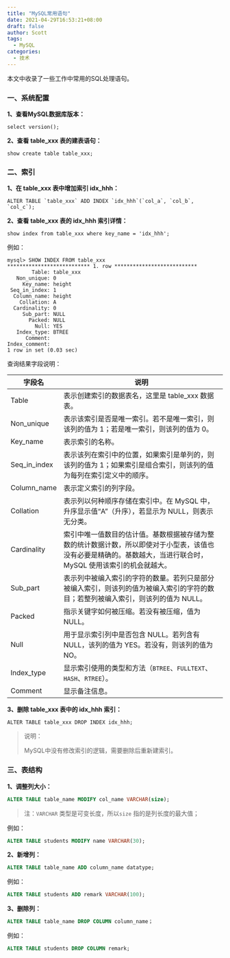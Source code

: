 ```yaml
---
title: "MySQL常用语句"
date: 2021-04-29T16:53:21+08:00
draft: false
author: Scott
tags:
  - MySQL
categories:
  - 技术
---
```


本文中收录了一些工作中常用的SQL处理语句。

<!-- more -->

### 一、系统配置

**1、查看MySQL数据库版本：**

```mysql
select version();
```

**2、查看 table_xxx 表的建表语句：**

```mysql
show create table table_xxx;
```

### 二、索引

**1、在 table_xxx 表中增加索引 idx_hhh：**

```mysql
ALTER TABLE `table_xxx` ADD INDEX `idx_hhh`(`col_a`, `col_b`, `col_c`);
```

**2、查看 table_xxx 表的 idx_hhh 索引详情：**

```mysql
show index from table_xxx where key_name = 'idx_hhh';
```

例如：

```mysql
mysql> SHOW INDEX FROM table_xxx
*************************** 1. row ***************************
        Table: table_xxx
   Non_unique: 0
     Key_name: height
 Seq_in_index: 1
  Column_name: height
    Collation: A
  Cardinality: 0
     Sub_part: NULL
       Packed: NULL
         Null: YES
   Index_type: BTREE
      Comment:
Index_comment:
1 row in set (0.03 sec)
```

查询结果字段说明：

| 字段名       | 说明                                                         |
| ------------ | ------------------------------------------------------------ |
| Table        | 表示创建索引的数据表名，这里是 table_xxx 数据表。            |
| Non_unique   | 表示该索引是否是唯一索引。若不是唯一索引，则该列的值为 1；若是唯一索引，则该列的值为 0。 |
| Key_name     | 表示索引的名称。                                             |
| Seq_in_index | 表示该列在索引中的位置，如果索引是单列的，则该列的值为 1；如果索引是组合索引，则该列的值为每列在索引定义中的顺序。 |
| Column_name  | 表示定义索引的列字段。                                       |
| Collation    | 表示列以何种顺序存储在索引中。在 MySQL 中，升序显示值“A”（升序），若显示为 NULL，则表示无分类。 |
| Cardinality  | 索引中唯一值数目的估计值。基数根据被存储为整数的统计数据计数，所以即使对于小型表，该值也没有必要是精确的。基数越大，当进行联合时，MySQL 使用该索引的机会就越大。 |
| Sub_part     | 表示列中被编入索引的字符的数量。若列只是部分被编入索引，则该列的值为被编入索引的字符的数目；若整列被编入索引，则该列的值为 NULL。 |
| Packed       | 指示关键字如何被压缩。若没有被压缩，值为 NULL。              |
| Null         | 用于显示索引列中是否包含 NULL。若列含有 NULL，该列的值为 YES。若没有，则该列的值为 NO。 |
| Index_type   | 显示索引使用的类型和方法（`BTREE`、`FULLTEXT`、`HASH`、`RTREE`）。 |
| Comment      | 显示备注信息。                                               |

**3、删除 table_xxx 表中的 idx_hhh 索引：**

```mysql
ALTER TABLE table_xxx DROP INDEX idx_hhh;
```

> 说明：
>
> MySQL中没有修改索引的逻辑，需要删除后重新建索引。

### 三、表结构

**1、调整列大小：**

```sql
ALTER TABLE table_name MODIFY col_name VARCHAR(size);
```
> 注：`VARCHAR` 类型是可变长度，所以`size` 指的是列长度的最大值；

例如：
```sql
ALTER TABLE students MODIFY name VARCHAR(30);
```

**2、新增列：**

```sql
ALTER TABLE table_name ADD column_name datatype;
```
例如：
```sql
ALTER TABLE students ADD remark VARCHAR(100);
```

**3、删除列：**

```sql
ALTER TABLE table_name DROP COLUMN column_name；
```

例如：
```sql
ALTER TABLE students DROP COLUMN remark;
```
